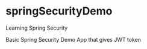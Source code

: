 # springSecurityDemo
Learning Spring Security


Basic Spring Security Demo App that gives JWT token
